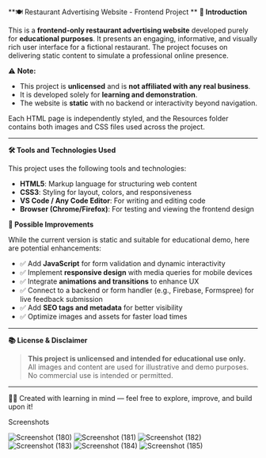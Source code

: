 **🍽️ Restaurant Advertising Website - Frontend Project
**
**🧾 Introduction**

This is a **frontend-only restaurant advertising website** developed purely for **educational purposes**. It presents an engaging, informative, and visually rich user interface for a fictional restaurant. The project focuses on delivering static content to simulate a professional online presence.

⚠️ **Note:**  
- This project is **unlicensed** and is **not affiliated with any real business**.  
- It is developed solely for **learning and demonstration**.  
- The website is **static** with no backend or interactivity beyond navigation.


Each HTML page is independently styled, and the Resources folder contains both images and CSS files used across the project.

---

 **🛠️ Tools and Technologies Used**

This project uses the following tools and technologies:

- **HTML5**: Markup language for structuring web content
- **CSS3**: Styling for layout, colors, and responsiveness
- **VS Code / Any Code Editor**: For writing and editing code
- **Browser (Chrome/Firefox)**: For testing and viewing the frontend design



**🔧 Possible Improvements**

While the current version is static and suitable for educational demo, here are potential enhancements:

- ✅ Add **JavaScript** for form validation and dynamic interactivity
- ✅ Implement **responsive design** with media queries for mobile devices
- ✅ Integrate **animations and transitions** to enhance UX
- ✅ Connect to a backend or form handler (e.g., Firebase, Formspree) for live feedback submission
- ✅ Add **SEO tags and metadata** for better visibility
- ✅ Optimize images and assets for faster load times

---

**📚 License & Disclaimer**

> **This project is unlicensed and intended for educational use only.**  
> All images and content are used for illustrative and demo purposes.  
> No commercial use is intended or permitted.

---

👨‍💻 Created with learning in mind — feel free to explore, improve, and build upon it!

Screenshots

![Screenshot (180)](https://github.com/user-attachments/assets/0e9b05a1-5335-4a12-b4b7-1b26901d8b8e)
![Screenshot (181)](https://github.com/user-attachments/assets/2541bbe1-a5bc-4fa9-8b36-9647054f6598)
![Screenshot (182)](https://github.com/user-attachments/assets/f31faccd-48b7-49ba-909b-c6ba7cfd876e)
![Screenshot (183)](https://github.com/user-attachments/assets/3e32448e-e291-420d-afe2-2f53c99cb52d)
![Screenshot (184)](https://github.com/user-attachments/assets/7344cec3-2dee-4897-9ed6-321ffb704779)
![Screenshot (185)](https://github.com/user-attachments/assets/3f9abfb2-ad71-4dc4-b626-61ef15fcb64f)



